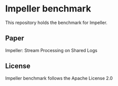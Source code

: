 # Impeller benchmark
This repository holds the benchmark for Impeller. 

## Paper
Impeller: Stream Processing on Shared Logs

## License
Impeller benchmark follows the Apache License 2.0
